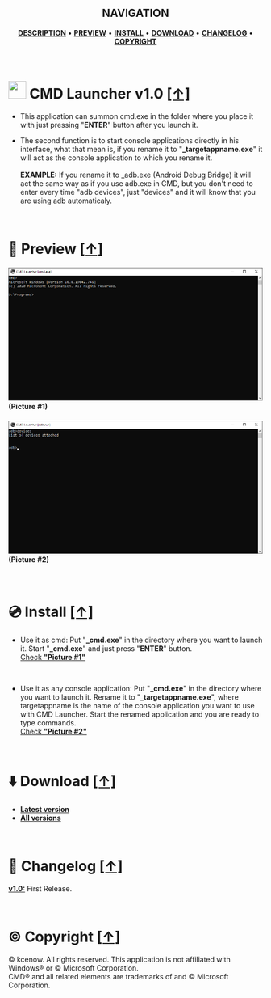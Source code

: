 <h2 align="center">NAVIGATION</h1>
<p align="center"><b><a href="#-cmd-launcher-v10-">DESCRIPTION</a></b> • <b><a href="#milky_way-preview-">PREVIEW</a></b> • <b><a href="#cd-install-">INSTALL</a></b> • <b><a href="#arrow_down-download-">DOWNLOAD</a></b> • <b><a href="#scroll-changelog-">CHANGELOG</a></b> • <b><a href="#copyright-copyright-">COPYRIGHT</a></b></p>

<br />

# <img src="https://raw.githubusercontent.com/kcenow/CMD-Launcher/main/icon.ico" width="35px" height="35px"> CMD Launcher v1.0 [[↑]](#navigation "Go to Navigation")

* This application can summon cmd.exe in the folder where you place it with just pressing "<b>ENTER</b>" button after you launch it.

* The second function is to start console applications directly in his interface, what that mean is, if you rename it to "<b>_targetappname.exe</b>" it will act as the console application to which you rename it.
<br /><br /><b>EXAMPLE:</b> If you rename it to _adb.exe (Android Debug Bridge) it will act the same way as if you use adb.exe in CMD, but you don't need to enter every time "adb devices", just "devices" and it will know that you are using adb automaticaly.

<br />

# :milky_way: Preview [[↑]](#navigation "Go to Navigation")
<h4><img src="https://raw.githubusercontent.com/kcenow/CMD-Launcher/main/Preview/Preview%2001.png">
(Picture #1)</h4>

<h4><img src="https://raw.githubusercontent.com/kcenow/CMD-Launcher/main/Preview/Preview%2002.png">
(Picture #2)</h4>

<br />

# :cd: Install [[↑]](#navigation "Go to Navigation")

* Use it as cmd: Put "<b>_cmd.exe</b>" in the directory where you want to launch it. Start "<b>_cmd.exe</b>" and just press "<b>ENTER</b>" button.<br />
[Check <b>"Picture #1"</b>](#picture-1)

<br />

* Use it as any console application: Put "<b>_cmd.exe</b>" in the directory where you want to launch it. Rename it to "<b>_targetappname.exe</b>", where targetappname is the name of the console application you want to use with CMD Launcher. Start the renamed application and you are ready to type commands.<br />
[Check <b>"Picture #2"</b>](#picture-2)

<br />

# :arrow_down: Download [[↑]](#navigation "Go to Navigation")
* <b>[Latest version](https://github.com/kcenow/CMD-Launcher/releases/tag/v1.0 "Latest version")</b>
* <b>[All versions](https://github.com/kcenow/CMD-Launcher/releases "All versions")</b>

<br />

# :scroll: Changelog [[↑]](#navigation "Go to Navigation")
<b>[v1.0:](https://github.com/kcenow/CMD-Launcher/releases/tag/v1.0 "Latest version")</b>	First Release.

<br />

# :copyright: Copyright [[↑]](#navigation "Go to Navigation")
© kcenow. All rights reserved. This application is not affiliated with Windows® or © Microsoft Corporation.<br />
CMD® and all related elements are trademarks of and © Microsoft Corporation.
